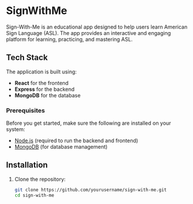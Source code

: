 # SignWithMe

Sign-With-Me is an educational app designed to help users learn American Sign Language (ASL). The app provides an interactive and engaging platform for learning, practicing, and mastering ASL.

## Tech Stack

The application is built using:
- **React** for the frontend
- **Express** for the backend
- **MongoDB** for the database

### Prerequisites

Before you get started, make sure the following are installed on your system:
- [Node.js](https://nodejs.org/) (required to run the backend and frontend)
- [MongoDB](https://www.mongodb.com/try/download/community) (for database management)

## Installation

1. Clone the repository:
   ```bash
   git clone https://github.com/yourusername/sign-with-me.git
   cd sign-with-me
